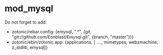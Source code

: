 mod_mysql
=========

Do not forget to add:
- zotonic/rebar.config:  {emysql, ".*", {git, "git://github.com/Eonblast/Emysql.git", {branch, "master"}}}
- zotonic/ebin/zotonic.app:  {applications, [ ...., mimetypes, webzmachine, z_stdlib, emysql]}

